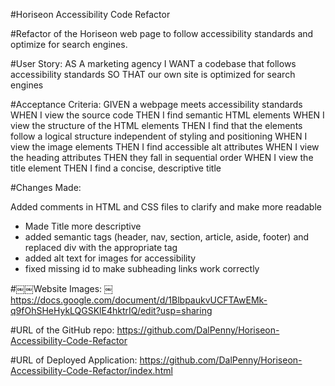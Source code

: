 #Horiseon Accessibility Code Refactor 

#Refactor of the Horiseon web page to follow accessibility standards and optimize for search engines.

#User Story:
AS A marketing agency
I WANT a codebase that follows accessibility standards 
SO THAT our own site is optimized for search engines

#Acceptance Criteria:
GIVEN a webpage meets accessibility standards
WHEN I view the source code
THEN I find semantic HTML elements
WHEN I view the structure of the HTML elements
THEN I find that the elements follow a logical structure independent of styling and positioning
WHEN I view the image elements
THEN I find accessible alt attributes
WHEN I view the heading attributes
THEN they fall in sequential order
WHEN I view the title element
THEN I find a concise, descriptive title

#Changes Made:

Added comments in HTML and CSS files to clarify and make more readable 

* Made Title more descriptive 
* added semantic tags (header, nav, section, article, aside, footer) and replaced div with the appropriate tag
* added alt text for images for accessibility 
* fixed missing id to make subheading links work correctly

#￼￼Website Images: ￼https://docs.google.com/document/d/1BlbpaukvUCFTAwEMk-q9fOhSHeHykLQGSKlE4hktrIQ/edit?usp=sharing

#URL of the GitHub repo: https://github.com/DalPenny/Horiseon-Accessibility-Code-Refactor 

#URL of Deployed Application: https://github.com/DalPenny/Horiseon-Accessibility-Code-Refactor/index.html

